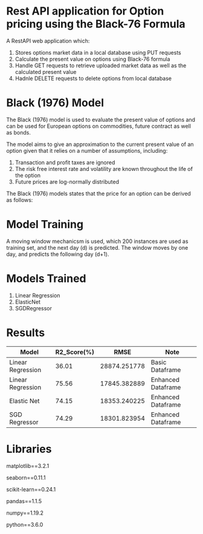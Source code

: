 # Rest API application for Option pricing using the Black-76 Formula

A RestAPI web application which:
1. Stores options market data in a local database using PUT requests
2. Calculate the present value on options using Black-76 formula
3. Handle GET requests to retrieve uploaded market data as well as the calculated present value
4. Hadnle DELETE requests to delete options from local database


# Black (1976) Model 

The Black (1976) model is used to evaluate the present value of options and can be used for European options on commodities, future contract as well as bonds. 

The model aims to give an approximation to the current present value of an option given that it relies on a number of assumptions, including:
1. Transaction and profit taxes are ignored
2. The risk free interest rate and volatility are known throughout the life of the option
3. Future prices are log-normally distributed

The Black (1976) models states that the price for an option can be derived as follows:



# Model Training
A moving window mechanicsm is used, which 200 instances are used as training set, and the next day (d) is predicted. The window moves by one day, and predicts the following day (d+1). 

# Models Trained
1. Linear Regression
2. ElasticNet
3. SGDRegressor

# Results
| Model  | R2_Score(%) | RMSE | Note |
| ------------- | ------------- | ------------- | ------------- |
| Linear Regression	  | 36.01  | 28874.251778	| Basic Dataframe | 
| Linear Regression	| 75.56	| 17845.382889	| Enhanced Dataframe |
| Elastic Net	| 74.15	| 18353.240225	| Enhanced Dataframe |
| SGD Regressor	| 74.29	| 18301.823954 |	Enhanced Dataframe |

# Libraries
matplotlib==3.2.1 

seaborn==0.11.1

scikit-learn==0.24.1

pandas==1.1.5

numpy==1.19.2

python==3.6.0
